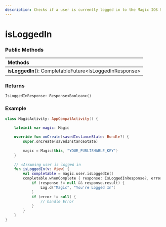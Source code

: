 ```yaml
---
description: Checks if a user is currently logged in to the Magic IOS SDK.
---
```


# isLoggedIn

### **Public Methods**

| Methods |
| :--- |
| **isLoggedIn**\(\): CompletableFuture&lt;IsLoggedInResponse&gt; |

### Returns

`IsLoggedInResponse: Response<Boolean>()`

### Example

```kotlin
class MagicActivity: AppCompatActivity() {

    lateinit var magic: Magic
    
    override fun onCreate(savedInstanceState: Bundle?) {
        super.onCreate(savedInstanceState)
        
        magic = Magic(this, "YOUR_PUBLISHABLE_KEY")
    }
    
    // ⭐️Assuming user is logged in 
    fun isLoggedIn(v: View) {
        val completable = magic.user.isLoggedIn()
        completable.whenComplete { response: IsLoggedInResponse?, error: Throwable? ->
            if (response != null && response.result) {
                Log.d("Magic", "You're Logged In")
            }
            if (error != null) {
                // handle Error
            }
        }
    }
}
```



